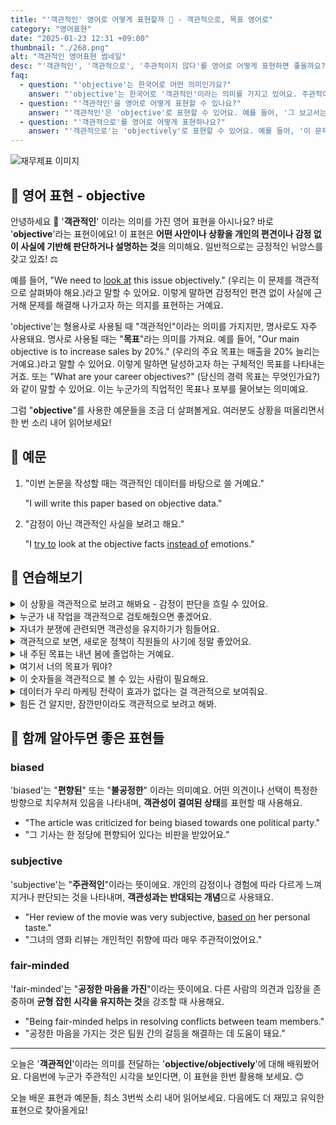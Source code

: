 ```yaml
---
title: "'객관적인' 영어로 어떻게 표현할까 ️👀 - 객관적으로, 목표 영어로"
category: "영어표현"
date: "2025-01-23 12:31 +09:00"
thumbnail: "./268.png"
alt: "객관적인 영어표현 썸네일"
desc: "'객관적인', '객관적으로', '주관적이지 않다'를 영어로 어떻게 표현하면 좋을까요? '그 보고서는 객관적인 데이터를 기반으로 작성되었어', '그의 의견은 주관적이지 않아서 신뢰할 수 있어' 등을 영어로 표현하는 법을 배워봅시다. 다양한 예문을 통해서 연습하고 본인의 표현으로 만들어 보세요."
faq:
  - question: "'objective'는 한국어로 어떤 의미인가요?"
    answer: "'objective'는 한국어로 '객관적인'이라는 의미를 가지고 있어요. 주관적이지 않고 사실이나 증거에 기반한 것을 표현할 때 사용해요."
  - question: "'객관적인'을 영어로 어떻게 표현할 수 있나요?"
    answer: "'객관적인'은 'objective'로 표현할 수 있어요. 예를 들어, '그 보고서는 객관적인 데이터를 기반으로 작성되었어'는 'The report was written based on objective data'로 말할 수 있어요."
  - question: "'객관적으로'를 영어로 어떻게 표현하나요?"
    answer: "'객관적으로'는 'objectively'로 표현할 수 있어요. 예를 들어, '이 문제를 객관적으로 평가해야 해'는 'We need to evaluate this issue objectively'로 표현할 수 있어요."
---
```


![재무제표 이미지](./268-1.jpg)

## 🌟 영어 표현 - objective

안녕하세요 👋 '**객관적인**' 이라는 의미를 가진 영어 표현을 아시나요? 바로 '**objective**'라는 표현이에요! 이 표현은 **어떤 사안이나 상황을 개인의 편견이나 감정 없이 사실에 기반해 판단하거나 설명하는 것**을 의미해요. 일반적으로는 긍정적인 뉘앙스를 갖고 있죠! ⚖️

예를 들어, "We need to [look at](/blog/in-english/319.look-at/) this issue objectively." (우리는 이 문제를 객관적으로 살펴봐야 해요.)라고 말할 수 있어요. 이렇게 말하면 감정적인 편견 없이 사실에 근거해 문제를 해결해 나가고자 하는 의지를 표현하는 거예요.

<script async src="https://pagead2.googlesyndication.com/pagead/js/adsbygoogle.js?client=ca-pub-1465612013356152"
     crossorigin="anonymous"></script>
<!-- engple-horizontal-ad -->

<ins class="adsbygoogle"
     style="display:block"
     data-ad-client="ca-pub-1465612013356152"
     data-ad-slot="2106896038"
     data-ad-format="auto"
     data-full-width-responsive="true"></ins>

<script>
     (adsbygoogle = window.adsbygoogle || []).push({});
</script>

'objective'는 형용사로 사용될 때 "객관적인"이라는 의미를 가지지만, 명사로도 자주 사용돼요. 명사로 사용될 때는 "**목표**"라는 의미를 가져요. 예를 들어, "Our main objective is to increase sales by 20%." (우리의 주요 목표는 매출을 20% 늘리는 거예요.)라고 말할 수 있어요. 이렇게 말하면 달성하고자 하는 구체적인 목표를 나타내는 거죠. 또는 "What are your career objectives?" (당신의 경력 목표는 무엇인가요?)와 같이 말할 수 있어요. 이는 누군가의 직업적인 목표나 포부를 물어보는 의미예요.

그럼 "**objective**"를 사용한 예문들을 조금 더 살펴볼게요. 여러분도 상황을 떠올리면서 한 번 소리 내어 읽어보세요!

## 📖 예문

1. "이번 논문을 작성할 때는 객관적인 데이터를 바탕으로 쓸 거예요."

   "I will write this paper based on objective data."

2. "감정이 아닌 객관적인 사실을 보려고 해요."

   "I [try to](/blog/in-english/117.try-to/) look at the objective facts [instead of](/blog/in-english/169.instead-of/) emotions."

## 💬 연습해보기

<details>
<summary>이 상황을 객관적으로 보려고 해봐요 - 감정이 판단을 흐릴 수 있어요.</summary>
<span>Let's try to look at this situation objectively - your emotions might be clouding your judgment.</span>
</details>

<details>
<summary>누군가 내 작업을 객관적으로 검토해줬으면 좋겠어요.</summary>
<span>I need someone to <a href="/blog/in-english/251.review/">review</a> my work objectively.</span>
</details>

<details>
<summary>자녀가 분쟁에 관련되면 객관성을 유지하기가 힘들어요.</summary>
<span>It's hard to stay objective when your own kids are involved in the dispute.</span>
</details>

<details>
<summary>객관적으로 보면, 새로운 정책이 직원들의 사기에 정말 좋았어요.</summary>
<span>From an objective standpoint, the new policy has been great for employee morale.</span>
</details>

<details>
<summary>내 주된 목표는 내년 봄에 졸업하는 거예요.</summary>
<span>My main objective is to graduate by next spring.</span>
</details>

<details>
<summary>여기서 너의 목표가 뭐야?</summary>
<span>What's your objective here?</span>
</details>

<details>
<summary>이 숫자들을 객관적으로 볼 수 있는 사람이 필요해요.</summary>
<span>I need someone with an objective perspective to look at these numbers.</span>
</details>

<details>
<summary>데이터가 우리 마케팅 전략이 효과가 없다는 걸 객관적으로 보여줘요.</summary>
<span>The data objectively shows that our marketing strategy isn't working.</span>
</details>

<details>
<summary>힘든 건 알지만, 잠깐만이라도 객관적으로 보려고 해봐.</summary>
<span>I know it's hard, but try to look at this objectively for a minute.</span>
</details>

## 🤝 함께 알아두면 좋은 표현들

### biased

'biased'는 "**편향된**" 또는 "**불공정한**" 이라는 의미예요. 어떤 의견이나 선택이 특정한 방향으로 치우쳐져 있음을 나타내며, **객관성이 결여된 상태**를 표현할 때 사용해요.

- "The article was criticized for being biased towards one political party."
- "그 기사는 한 정당에 편향되어 있다는 비판을 받았어요."

### subjective

'subjective'는 "**주관적인**"이라는 뜻이에요. 개인의 감정이나 경험에 따라 다르게 느껴지거나 판단되는 것을 나타내며, **객관성과는 반대되는 개념**으로 사용돼요.

- "Her review of the movie was very subjective, [based on](/blog/in-english/272.based-on/) her personal taste."
- "그녀의 영화 리뷰는 개인적인 취향에 따라 매우 주관적이었어요."

### fair-minded

'fair-minded'는 "**공정한 마음을 가진**"이라는 뜻이에요. 다른 사람의 의견과 입장을 존중하며 **균형 잡힌 시각을 유지하는 것**을 강조할 때 사용해요.

- "Being fair-minded helps in resolving conflicts between team members."
- "공정한 마음을 가지는 것은 팀원 간의 갈등을 해결하는 데 도움이 돼요."

---

오늘은 '**객관적인**'이라는 의미를 전달하는 '**objective/objectively**'에 대해 배워봤어요. 다음번에 누군가 주관적인 시각을 보인다면, 이 표현을 한번 활용해 보세요. 😊

오늘 배운 표현과 예문들, 최소 3번씩 소리 내어 읽어보세요. 다음에도 더 재밌고 유익한 표현으로 찾아올게요!
